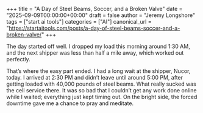 +++
title = "A Day of Steel Beams, Soccer, and a Broken Valve"
date = "2025-09-09T00:00:00+00:00"
draft = false
author = "Jeremy Longshore"
tags = ["start ai tools"]
categories = ["AI"]
canonical_url = "https://startaitools.com/posts/a-day-of-steel-beams-soccer-and-a-broken-valve/"
+++

<p>The day started off well. I dropped my load this morning around 1:30 AM, and the next shipper was less than half a mile away, which worked out perfectly.</p>
<p>That’s where the easy part ended. I had a long wait at the shipper, Nucor, today. I arrived at 2:30 PM and didn’t leave until around 5:00 PM, after getting loaded with 40,000 pounds of steel beams. What really sucked was the cell service there. It was so bad that I couldn’t get any work done online while I waited; everything just kept timing out. On the bright side, the forced downtime gave me a chance to pray and meditate.</p>
